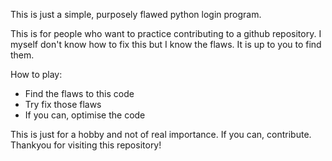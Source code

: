 This is just a simple, purposely flawed python login program.

This is for people who want to practice contributing to a github repository. I myself don't know how to fix this but I know the flaws. It is up to you to find them.

How to play:
- Find the flaws to this code
- Try fix those flaws
- If you can, optimise the code

This is just for a hobby and not of real importance. If you can, contribute. Thankyou for visiting this repository!